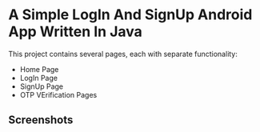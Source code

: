 # A Simple LogIn And SignUp Android App Written In Java

This project contains several pages, each with separate functionality:

* Home Page
* LogIn Page
* SignUp Page
* OTP VErification Pages

## Screenshots


